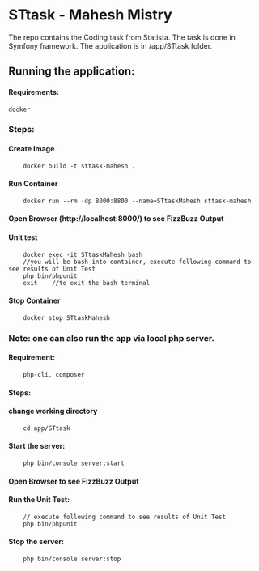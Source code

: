 # STtask - Mahesh Mistry

The repo contains the Coding task from Statista. The task is done in Symfony framework. The application is in /app/STtask folder. 

## Running the application:

#### Requirements:
	
	docker

### Steps:

#### Create Image
		docker build -t sttask-mahesh .
#### Run Container 
		docker run --rm -dp 8000:8800 --name=STtaskMahesh sttask-mahesh
#### Open Browser (http://localhost:8000/) to see FizzBuzz Output
#### Unit test
		docker exec -it STtaskMahesh bash
		//you will be bash into container, execute following command to see results of Unit Test
		php bin/phpunit
		exit    //to exit the bash terminal
#### Stop Container
		docker stop STtaskMahesh





### Note: one can also run the app via local php server. 
#### Requirement: 
		php-cli, composer
#### Steps:
#### change working directory
		cd app/STtask
#### Start the server:
		php bin/console server:start
#### Open Browser to see FizzBuzz Output 
#### Run the Unit Test:
		// execute following command to see results of Unit Test
		php bin/phpunit
#### Stop the server:
		php bin/console server:stop
